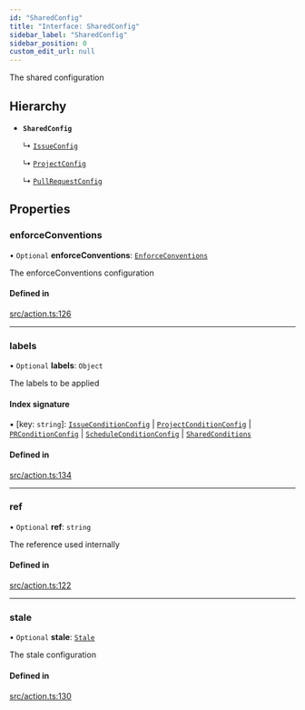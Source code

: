 ```yaml
---
id: "SharedConfig"
title: "Interface: SharedConfig"
sidebar_label: "SharedConfig"
sidebar_position: 0
custom_edit_url: null
---
```


The shared configuration

## Hierarchy

- **`SharedConfig`**

  ↳ [`IssueConfig`](IssueConfig.md)

  ↳ [`ProjectConfig`](ProjectConfig.md)

  ↳ [`PullRequestConfig`](PullRequestConfig.md)

## Properties

### enforceConventions

• `Optional` **enforceConventions**: [`EnforceConventions`](internal.EnforceConventions.md)

The enforceConventions configuration

#### Defined in

[src/action.ts:126](https://github.com/Resnovas/smartcloud/blob/b9e22a9/src/action.ts#L126)

___

### labels

• `Optional` **labels**: `Object`

The labels to be applied

#### Index signature

▪ [key: `string`]: [`IssueConditionConfig`](IssueConditionConfig.md) \| [`ProjectConditionConfig`](ProjectConditionConfig.md) \| [`PRConditionConfig`](PRConditionConfig.md) \| [`ScheduleConditionConfig`](ScheduleConditionConfig.md) \| [`SharedConditions`](SharedConditions.md)

#### Defined in

[src/action.ts:134](https://github.com/Resnovas/smartcloud/blob/b9e22a9/src/action.ts#L134)

___

### ref

• `Optional` **ref**: `string`

The reference used internally

#### Defined in

[src/action.ts:122](https://github.com/Resnovas/smartcloud/blob/b9e22a9/src/action.ts#L122)

___

### stale

• `Optional` **stale**: [`Stale`](internal.Stale.md)

The stale configuration

#### Defined in

[src/action.ts:130](https://github.com/Resnovas/smartcloud/blob/b9e22a9/src/action.ts#L130)
